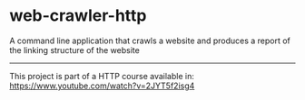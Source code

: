 # web-crawler-http

A command line application that crawls a website and produces a report of the linking structure of the website

---

This project is part of a HTTP course available in:
https://www.youtube.com/watch?v=2JYT5f2isg4
